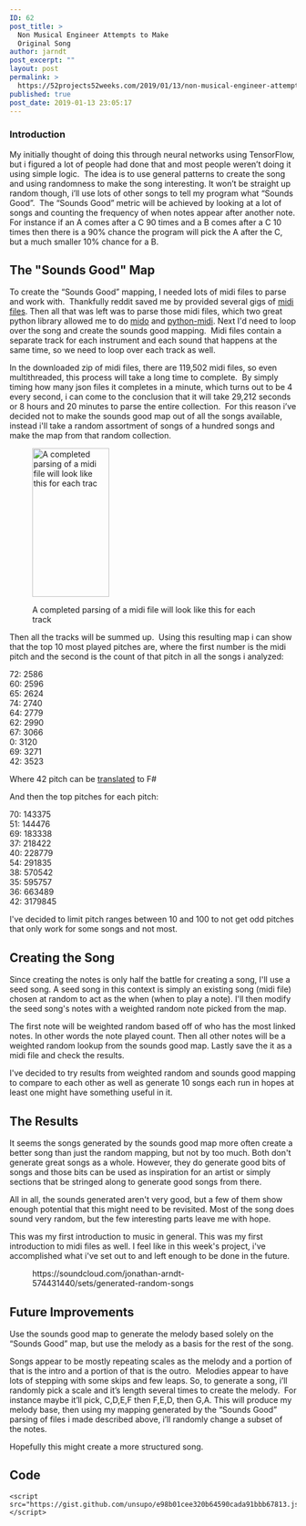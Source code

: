 ```yaml
---
ID: 62
post_title: >
  Non Musical Engineer Attempts to Make
  Original Song
author: jarndt
post_excerpt: ""
layout: post
permalink: >
  https://52projects52weeks.com/2019/01/13/non-musical-engineer-attempts-to-make-original-song/
published: true
post_date: 2019-01-13 23:05:17
---
```

<!-- wp:heading {"level":3} -->

### Introduction

<!-- /wp:heading -->

<!-- wp:paragraph -->

My initially thought of doing this through neural networks using TensorFlow, but i figured a lot of people had done that and most people weren’t doing it using simple logic.  The idea is to use general patterns to create the song and using randomness to make the song interesting. It won’t be straight up random though, i’ll use lots of other songs to tell my program what “Sounds Good”.  The “Sounds Good” metric will be achieved by looking at a lot of songs and counting the frequency of when notes appear after another note. For instance if an A comes after a C 90 times and a B comes after a C 10 times then there is a 90% chance the program will pick the A after the C, but a much smaller 10% chance for a B.

<!-- /wp:paragraph -->

<!-- wp:heading -->

## The "Sounds Good" Map

<!-- /wp:heading -->

<!-- wp:paragraph -->

To create the “Sounds Good” mapping, I needed lots of midi files to parse and work with.  Thankfully reddit saved me by provided several gigs of [midi files][1]. Then all that was left was to parse those midi files, which two great python library allowed me to do [mido][2] and [python-midi][3]. Next I'd need to loop over the song and create the sounds good mapping.  Midi files contain a separate track for each instrument and each sound that happens at the same time, so we need to loop over each track as well. 

<!-- /wp:paragraph -->

<!-- wp:paragraph -->

In the downloaded zip of midi files, there are 119,502 midi files, so even multithreaded, this process will take a long time to complete.  By simply timing how many json files it completes in a minute, which turns out to be 4 every second, i can come to the conclusion that it will take 29,212 seconds or 8 hours and 20 minutes to parse the entire collection.  For this reason i’ve decided not to make the sounds good map out of all the songs available, instead i'll take a random assortment of songs of a hundred songs and make the map from that random collection.

<!-- /wp:paragraph -->

<!-- wp:image {"id":95,"width":135,"height":261} --><figure class="wp-block-image is-resized">

<img src="https://52projects52weeks.com/wp-content/uploads/2019/01/json-mapping-pitch-frequency.png" alt="A completed parsing of a midi file will look like this for each trac" class="wp-image-95" width="135" height="261" /><figcaption>A completed parsing of a midi file will look like this for each track</figcaption></figure> <!-- /wp:image -->

<!-- wp:paragraph -->

Then all the tracks will be summed up.  Using this resulting map i can show that the top 10 most played pitches are, where the first number is the midi pitch and the second is the count of that pitch in all the songs i analyzed:

<!-- /wp:paragraph -->

<!-- wp:html -->

72: 2586  
60: 2596  
65: 2624  
74: 2740  
64: 2779  
62: 2990  
67: 3066  
0: 3120  
69: 3271  
42: 3523  


<!-- /wp:html -->

<!-- wp:paragraph -->

Where 42 pitch can be [translated][4] to F#   


<!-- /wp:paragraph -->

<!-- wp:paragraph -->

And then the top pitches for each pitch:

<!-- /wp:paragraph -->

<!-- wp:paragraph -->

70: 143375  
51: 144476  
69: 183338  
37: 218422  
40: 228779  
54: 291835  
38: 570542  
35: 595757  
36: 663489  
42: 3179845  


<!-- /wp:paragraph -->

<!-- wp:paragraph -->

I've decided to limit pitch ranges between 10 and 100 to not get odd pitches that only work for some songs and not most.

<!-- /wp:paragraph -->

<!-- wp:heading -->

## Creating the Song

<!-- /wp:heading -->

<!-- wp:paragraph -->

Since creating the notes is only half the battle for creating a song, I'll use a seed song. A seed song in this context is simply an existing song (midi file) chosen at random to act as the when (when to play a note). I'll then modify the seed song's notes with a weighted random note picked from the map. 

<!-- /wp:paragraph -->

<!-- wp:paragraph -->

The first note will be weighted random based off of who has the most linked notes. In other words the note played count. Then all other notes will be a weighted random lookup from the sounds good map. Lastly save the it as a midi file and check the results. 

<!-- /wp:paragraph -->

<!-- wp:paragraph -->

I've decided to try results from weighted random and sounds good mapping to compare to each other as well as generate 10 songs each run in hopes at least one might have something useful in it.

<!-- /wp:paragraph -->

<!-- wp:heading -->

## The Results

<!-- /wp:heading -->

<!-- wp:paragraph -->

It seems the songs generated by the sounds good map more often create a better song than just the random mapping, but not by too much. Both don't generate great songs as a whole. However, they do generate good bits of songs and those bits can be used as inspiration for an artist or simply sections that be stringed along to generate good songs from there.

<!-- /wp:paragraph -->

<!-- wp:paragraph -->

All in all, the sounds generated aren't very good, but a few of them show enough potential that this might need to be revisited. Most of the song does sound very random, but the few interesting parts leave me with hope.

<!-- /wp:paragraph -->

<!-- wp:paragraph -->

This was my first introduction to music in general. This was my first introduction to midi files as well. I feel like in this week's project, i've accomplished what i've set out to and left enough to be done in the future.

<!-- /wp:paragraph -->

<!-- wp:core-embed/soundcloud {"url":"https://soundcloud.com/jonathan-arndt-574431440/sets/generated-random-songs","type":"rich","providerNameSlug":"soundcloud","className":"wp-embed-aspect-4-3 wp-has-aspect-ratio"} --><figure class="wp-block-embed-soundcloud wp-block-embed is-type-rich is-provider-soundcloud wp-embed-aspect-4-3 wp-has-aspect-ratio">

<div class="wp-block-embed__wrapper">
  https://soundcloud.com/jonathan-arndt-574431440/sets/generated-random-songs
</div></figure> 

<!-- /wp:core-embed/soundcloud -->

<!-- wp:heading -->

## Future Improvements

<!-- /wp:heading -->

<!-- wp:paragraph -->

Use the sounds good map to generate the melody based solely on the “Sounds Good” map, but use the melody as a basis for the rest of the song.  


<!-- /wp:paragraph -->

<!-- wp:paragraph -->

Songs appear to be mostly repeating scales as the melody and a portion of that is the intro and a portion of that is the outro.  Melodies appear to have lots of stepping with some skips and few leaps. So, to generate a song, i’ll randomly pick a scale and it’s length several times to create the melody.  For instance maybe it’ll pick, C,D,E,F then F,E,D, then G,A. This will produce my melody base, then using my mapping generated by the “Sounds Good” parsing of files i made described above, i’ll randomly change a subset of the notes.

<!-- /wp:paragraph -->

<!-- wp:paragraph -->

Hopefully this might create a more structured song.

<!-- /wp:paragraph -->

<!-- wp:heading -->

## Code

<!-- /wp:heading -->

<!-- wp:code -->

<pre class="wp-block-code"><code>&lt;script src="https://gist.github.com/unsupo/e98b01cee320b64590cada91bbb67813.js">&lt;/script></code></pre>

<!-- /wp:code -->

 [1]: https://www.reddit.com/r/WeAreTheMusicMakers/comments/3ajwe4/the_largest_midi_collection_on_the_internet/
 [2]: https://mido.readthedocs.io/en/latest/
 [3]: https://github.com/vishnubob/python-midi
 [4]: http://www.inspiredacoustics.com/en/MIDI_note_numbers_and_center_frequencies